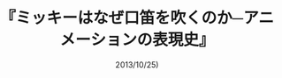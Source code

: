 ---
title: "『ミッキーはなぜ口笛を吹くのか─アニメーションの表現史』"
description: "1906年、世界初のアニメーション映画で、黒板に絵が描かれるのはなぜか。ポパイの歩行、ベティ・ブープの大きな口、『トムとジェリー』の音楽の魅力とは？　アメリカン・アニメーションの傑作を読み解き、ウィンザー・マッケイ、ウォルト・ディズニー、フライシャー兄弟など、巨匠たちの表現技法の謎に迫る。"
date: 2013/10/25)
shorttitle: ""
authors: ['']
publishDate: ""
ENTRYTYPE: "基礎演習テキスト100"
series:
- 早稲田大学必修基礎演習テキスト100(2020年度)
tags: 
- 
category: 
- 
# publisher: "Self-Published"
image: 
pinned : true
draft: false
hideToc: false
enableToc: true
enableTocContent: false
copyright: "All rights reserved"
---